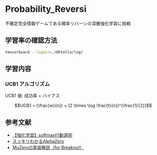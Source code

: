 # Probability_Reversi

不確定完全情報ゲームである確率リバーシの深層強化学習に挑戦

## 学習率の確認方法

```bash
tensorboard --logdir=./Ohtello/log/
```

## 学習内容

### UCB1 アルゴリズム

UCB1 値: 成功率 + バイアス

```math
UCB1 = (\frac{w}{n}) + (2 \times \log \frac{t}{n})^{\frac{1}{2}}
```

## 参考文献

- [【強化学習】softmax行動選択](https://www.tcom242242.net/entry/ai-2/%E5%BC%B7%E5%8C%96%E5%AD%A6%E7%BF%92/softmax/)
- [スッキリわかるAlphaZero](https://horomary.hatenablog.com/entry/2021/06/21/000500)
- [MuZeroの実装解説（for Breakout）](https://horomary.hatenablog.com/entry/2021/08/04/205601)
